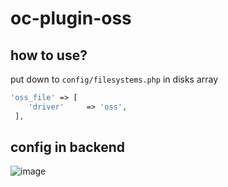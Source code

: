 # oc-plugin-oss

## how to use?

put down to `config/filesystems.php` in disks array

```php
'oss_file' => [
    'driver'     => 'oss',
 ],
```

## config in backend


![image](https://user-images.githubusercontent.com/24908449/38972221-ba96abea-43d1-11e8-8dc2-c7950cd168f7.png)
